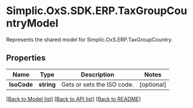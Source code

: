 # Simplic.OxS.SDK.ERP.TaxGroupCountryModel
Represents the shared model for Simplic.OxS.ERP.TaxGroupCountry.

## Properties

Name | Type | Description | Notes
------------ | ------------- | ------------- | -------------
**IsoCode** | **string** | Gets or sets the ISO code. | [optional] 

[[Back to Model list]](../README.md#documentation-for-models) [[Back to API list]](../README.md#documentation-for-api-endpoints) [[Back to README]](../README.md)

